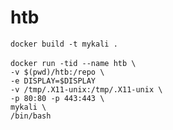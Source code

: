 # htb

`docker build -t mykali .` <br> <br>
`docker run -tid --name htb \` <br>
    `-v $(pwd)/htb:/repo \` <br>
    `-e DISPLAY=$DISPLAY` <br>
    `-v /tmp/.X11-unix:/tmp/.X11-unix \` <br>
    `-p 80:80 -p 443:443 \` <br>
    `mykali \` <br>
    `/bin/bash` <br><br>
